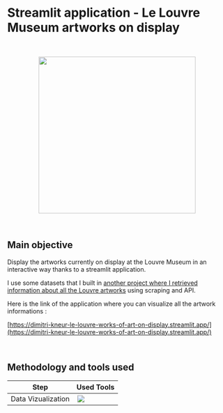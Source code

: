 # Streamlit application - Le Louvre Museum artworks on display

<br>

<p align="center">
  <a><img src="Demo_streamlit_le_louvre.gif" width="360px" /></a>
</p>

<br>

## Main objective

Display the artworks currently on display at the Louvre Museum in an interactive way thanks to a streamlit application.

I use some datasets that I built in [another project where I retrieved information about all the Louvre artworks](https://github.com/DimitriKneur/Retrieve-Artworks-Louvre-using-Scraping-and-API) using scraping and API.

Here is the link of the application where you can visualize all the artwork informations :

[https://dimitri-kneur-le-louvre-works-of-art-on-display.streamlit.app/](https://dimitri-kneur-le-louvre-works-of-art-on-display.streamlit.app/)

<br>

## Methodology and tools used

| Step | Used Tools |
|------|------------|
| Data Vizualization | <img style="padding:2px" src="https://img.shields.io/badge/streamlit-FF4B4B.svg?style=for-the-badge&logo=streamlit&logoColor=black"/> |   
